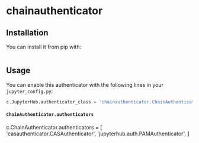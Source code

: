 # chainauthenticator

## Installation ##

You can install it from pip with:

```
```

## Usage ##

You can enable this authenticator with the following lines in your
`jupyter_config.py`:

```python
c.JupyterHub.authenticator_class = 'chainauthenticator.ChainAuthenticator'
```

#### `ChainAuthenticator.authenticators` ####

c.ChainAuthenticator.authenticators = [
  'casauthenticator.CASAuthenticator',
  'jupyterhub.auth.PAMAuthenticator',
]

